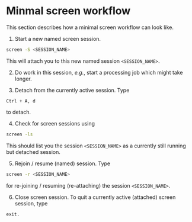 # Minmal screen workflow

This section describes how a minimal screen workflow can look like.

1) Start a new named screen session.
```bash
screen -S <SESSION_NAME>
```
This will attach you to this new named session `<SESSION_NAME>`.

2) Do work in this session, *e.g.*, start a processing job which might take longer.

3) Detach from the currently active session.
Type
```
Ctrl + A, d
```
to detach.

4) Check for screen sessions using
```bash
screen -ls
```
This should list you the session `<SESSION_NAME>` as a currently still running but detached session.

5) Rejoin / resume (named) session. Type
```bash
screen -r <SESSION_NAME>
```
for re-joining / resuming (re-attaching) the session `<SESSION_NAME>`.

6) Close screen session.
To quit a currently active (attached) screen session, type
```bash
exit.
```
